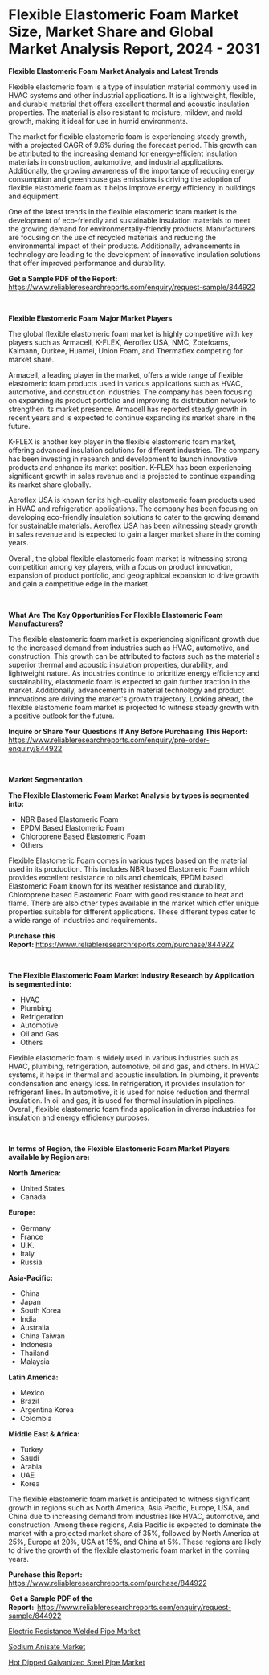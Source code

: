 <p><h1>Flexible Elastomeric Foam Market Size, Market Share and Global Market Analysis Report, 2024 - 2031</h1></p><p><strong>Flexible Elastomeric Foam Market Analysis and Latest Trends</strong></p>
<p><p>Flexible elastomeric foam is a type of insulation material commonly used in HVAC systems and other industrial applications. It is a lightweight, flexible, and durable material that offers excellent thermal and acoustic insulation properties. The material is also resistant to moisture, mildew, and mold growth, making it ideal for use in humid environments.</p><p>The market for flexible elastomeric foam is experiencing steady growth, with a projected CAGR of 9.6% during the forecast period. This growth can be attributed to the increasing demand for energy-efficient insulation materials in construction, automotive, and industrial applications. Additionally, the growing awareness of the importance of reducing energy consumption and greenhouse gas emissions is driving the adoption of flexible elastomeric foam as it helps improve energy efficiency in buildings and equipment.</p><p>One of the latest trends in the flexible elastomeric foam market is the development of eco-friendly and sustainable insulation materials to meet the growing demand for environmentally-friendly products. Manufacturers are focusing on the use of recycled materials and reducing the environmental impact of their products. Additionally, advancements in technology are leading to the development of innovative insulation solutions that offer improved performance and durability.</p></p>
<p><strong>Get a Sample PDF of the Report:&nbsp;</strong> <a href="https://www.reliableresearchreports.com/enquiry/request-sample/844922">https://www.reliableresearchreports.com/enquiry/request-sample/844922</a></p>
<p>&nbsp;</p>
<p><strong>Flexible Elastomeric Foam Major Market Players</strong></p>
<p><p>The global flexible elastomeric foam market is highly competitive with key players such as Armacell, K-FLEX, Aeroflex USA, NMC, Zotefoams, Kaimann, Durkee, Huamei, Union Foam, and Thermaflex competing for market share. </p><p>Armacell, a leading player in the market, offers a wide range of flexible elastomeric foam products used in various applications such as HVAC, automotive, and construction industries. The company has been focusing on expanding its product portfolio and improving its distribution network to strengthen its market presence. Armacell has reported steady growth in recent years and is expected to continue expanding its market share in the future.</p><p>K-FLEX is another key player in the flexible elastomeric foam market, offering advanced insulation solutions for different industries. The company has been investing in research and development to launch innovative products and enhance its market position. K-FLEX has been experiencing significant growth in sales revenue and is projected to continue expanding its market share globally.</p><p>Aeroflex USA is known for its high-quality elastomeric foam products used in HVAC and refrigeration applications. The company has been focusing on developing eco-friendly insulation solutions to cater to the growing demand for sustainable materials. Aeroflex USA has been witnessing steady growth in sales revenue and is expected to gain a larger market share in the coming years.</p><p>Overall, the global flexible elastomeric foam market is witnessing strong competition among key players, with a focus on product innovation, expansion of product portfolio, and geographical expansion to drive growth and gain a competitive edge in the market.</p></p>
<p>&nbsp;</p>
<p><strong>What Are The Key Opportunities For Flexible Elastomeric Foam Manufacturers?</strong></p>
<p><p>The flexible elastomeric foam market is experiencing significant growth due to the increased demand from industries such as HVAC, automotive, and construction. This growth can be attributed to factors such as the material's superior thermal and acoustic insulation properties, durability, and lightweight nature. As industries continue to prioritize energy efficiency and sustainability, elastomeric foam is expected to gain further traction in the market. Additionally, advancements in material technology and product innovations are driving the market's growth trajectory. Looking ahead, the flexible elastomeric foam market is projected to witness steady growth with a positive outlook for the future.</p></p>
<p><strong>Inquire or Share Your Questions If Any Before Purchasing This Report:</strong> <a href="https://www.reliableresearchreports.com/enquiry/pre-order-enquiry/844922">https://www.reliableresearchreports.com/enquiry/pre-order-enquiry/844922</a></p>
<p>&nbsp;</p>
<p><strong>Market Segmentation</strong></p>
<p><strong>The Flexible Elastomeric Foam Market Analysis by types is segmented into:</strong></p>
<p><ul><li>NBR Based Elastomeric Foam</li><li>EPDM Based Elastomeric Foam</li><li>Chloroprene Based Elastomeric Foam</li><li>Others</li></ul></p>
<p><p>Flexible Elastomeric Foam comes in various types based on the material used in its production. This includes NBR based Elastomeric Foam which provides excellent resistance to oils and chemicals, EPDM based Elastomeric Foam known for its weather resistance and durability, Chloroprene based Elastomeric Foam with good resistance to heat and flame. There are also other types available in the market which offer unique properties suitable for different applications. These different types cater to a wide range of industries and requirements.</p></p>
<p><strong>Purchase this Report:&nbsp;</strong><a href="https://www.reliableresearchreports.com/purchase/844922">https://www.reliableresearchreports.com/purchase/844922</a></p>
<p>&nbsp;</p>
<p><strong>The Flexible Elastomeric Foam Market Industry Research by Application is segmented into:</strong></p>
<p><ul><li>HVAC</li><li>Plumbing</li><li>Refrigeration</li><li>Automotive</li><li>Oil and Gas</li><li>Others</li></ul></p>
<p><p>Flexible elastomeric foam is widely used in various industries such as HVAC, plumbing, refrigeration, automotive, oil and gas, and others. In HVAC systems, it helps in thermal and acoustic insulation. In plumbing, it prevents condensation and energy loss. In refrigeration, it provides insulation for refrigerant lines. In automotive, it is used for noise reduction and thermal insulation. In oil and gas, it is used for thermal insulation in pipelines. Overall, flexible elastomeric foam finds application in diverse industries for insulation and energy efficiency purposes.</p></p>
<p>&nbsp;</p>
<p><strong>In terms of Region, the Flexible Elastomeric Foam Market Players available by Region are:</strong></p>
<p>
    <p> <strong> North America: </strong>
        <ul>
            <li>United States</li>
            <li>Canada</li>
        </ul>
        </p> 
    <p> <strong> Europe: </strong>
        <ul>
            <li>Germany</li>
            <li>France</li>
            <li>U.K.</li>
            <li>Italy</li>
            <li>Russia</li>
        </ul>
        </p> 
    <p> <strong> Asia-Pacific: </strong>
        <ul>
            <li>China</li>
            <li>Japan</li>
            <li>South Korea</li>
            <li>India</li>
            <li>Australia</li>
            <li>China Taiwan</li>
            <li>Indonesia</li>
            <li>Thailand</li>
            <li>Malaysia</li>
        </ul>
        </p> 
    <p> <strong> Latin America: </strong>
        <ul>
            <li>Mexico</li>
            <li>Brazil</li>
            <li>Argentina Korea</li>
            <li>Colombia</li>
        </ul>
        </p> 
    <p> <strong> Middle East & Africa: </strong>
        <ul>
            <li>Turkey</li>
            <li>Saudi</li>
            <li>Arabia</li>
            <li>UAE</li>
            <li>Korea</li>
        </ul>
    </p>
    </p>
<p><p>The flexible elastomeric foam market is anticipated to witness significant growth in regions such as North America, Asia Pacific, Europe, USA, and China due to increasing demand from industries like HVAC, automotive, and construction. Among these regions, Asia Pacific is expected to dominate the market with a projected market share of 35%, followed by North America at 25%, Europe at 20%, USA at 15%, and China at 5%. These regions are likely to drive the growth of the flexible elastomeric foam market in the coming years.</p></p>
<p><strong>Purchase this Report: </strong><a href="https://www.reliableresearchreports.com/purchase/844922">https://www.reliableresearchreports.com/purchase/844922</a></p>
<p>&nbsp;<strong>Get a Sample PDF of the Report:&nbsp;&nbsp;</strong><a href="https://www.reliableresearchreports.com/enquiry/request-sample/844922">https://www.reliableresearchreports.com/enquiry/request-sample/844922</a></p>
<p><strong></strong></p>
<p><p><a href="https://github.com/redneck06/Market-Research-Report-List-2/blob/main/electric-resistance-welded-pipe-market.md">Electric Resistance Welded Pipe Market</a></p><p><a href="https://github.com/mauripalmi/Market-Research-Report-List-2/blob/main/sodium-anisate-market.md">Sodium Anisate Market</a></p><p><a href="https://github.com/nicoletavirag/Market-Research-Report-List-2/blob/main/hot-dipped-galvanized-steel-pipe-market.md">Hot Dipped Galvanized Steel Pipe Market</a></p></p>